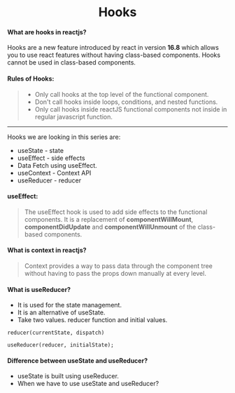 <center> <h1>Hooks</h1> </center>

#### What are hooks in reactjs?

Hooks are a new feature introduced by react in version **16.8** which allows you to use react features without having class-based components.
Hooks cannot be used in class-based components.

#### Rules of Hooks:
> + Only call hooks at the top level of the functional component.
> + Don't call hooks inside loops, conditions, and nested functions.
> + Only call hooks inside reactJS functional components not inside in regular javascript function.

*****

Hooks we are looking in this series are:
+ useState - state
+ useEffect - side effects
+ Data Fetch using useEffect.
+ useContext - Context API
+ useReducer - reducer

#### useEffect:
> The useEffect hook is used to add side effects to the functional components. It is a replacement of **componentWillMount**, **componentDidUpdate** and **componentWillUnmount** of the class-based components.

#### What is context in reactjs?
> Context provides a way to pass data through the component tree without having to pass the props down manually at every level.

#### What is useReducer?
+ It is used for the state management.
+ It is an alternative of useState.
+ Take two values. reducer function and initial values.
```
reducer(currentState, dispatch)

useReducer(reducer, initialState);
```

#### Difference between useState and useReducer?
+ useState is built using useReducer.
+ When we have to use useState and useReducer?



